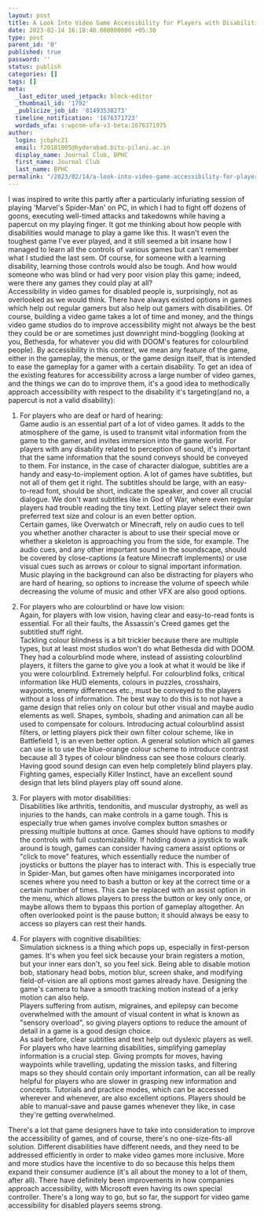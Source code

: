```yaml
---
layout: post
title: A Look Into Video Game Accessibility for Players with Disabilities
date: 2023-02-14 16:18:40.000000000 +05:30
type: post
parent_id: '0'
published: true
password: ''
status: publish
categories: []
tags: []
meta:
  _last_editor_used_jetpack: block-editor
  _thumbnail_id: '1792'
  _publicize_job_id: '81493538273'
  timeline_notification: '1676371723'
  wordads_ufa: s:wpcom-ufa-v3-beta:1676371975
author:
  login: jcbphc21
  email: f20181005@hyderabad.bits-pilani.ac.in
  display_name: Journal Club, BPHC
  first_name: Journal Club
  last_name: BPHC
permalink: "/2023/02/14/a-look-into-video-game-accessibility-for-players-with-disabilities/"
---
```

<p><!-- wp:paragraph --></p>
<p>I was inspired to write this partly after a particularly infuriating session of playing 'Marvel's Spider-Man' on PC, in which I had to fight off dozens of goons, executing well-timed attacks and takedowns while having a papercut on my playing finger. It got me thinking about how people with disabilities would manage to play a game like this. It wasn't even the toughest game I've ever played, and it still seemed a bit insane how I managed to learn all the controls of various games but can't remember what I studied the last sem. Of course, for someone with a learning disability, learning those controls would also be tough. And how would someone who was blind or had very poor vision play this game; indeed, were there any games they could play at all?<br />Accessibility in video games for disabled people is, surprisingly, not as overlooked as we would think. There have always existed options in games which help out regular gamers but also help out gamers with disabilities. Of course, building a video game takes a lot of time and money, and the things video game studios do to improve accessibility might not always be the best they could be or are sometimes just downright mind-boggling (looking at you, Bethesda, for whatever you did with DOOM's features for colourblind people). By accessibility in this context, we mean any feature of the game, either in the gameplay, the menus, or the game design itself, that is intended to ease the gameplay for a gamer with a certain disability. To get an idea of the existing features for accessibility across a large number of video games, and the things we can do to improve them, it's a good idea to methodically approach accessibility with respect to the disability it's targeting(and no, a papercut is not a valid disability):</p>
<p><!-- /wp:paragraph --></p>
<p><!-- wp:list {"ordered":true} --></p>
<ol><!-- wp:list-item --></p>
<li>For players who are deaf or hard of hearing:<br />Game audio is an essential part of a lot of video games. It adds to the atmosphere of the game, is used to transmit vital information from the game to the gamer, and invites immersion into the game world. For players with any disability related to perception of sound, it's important that the same information that the sound conveys should be conveyed to them. For instance, in the case of character dialogue, subtitles are a handy and easy-to-implement option. A lot of games have subtitles, but not all of them get it right. The subtitles should be large, with an easy-to-read font, should be short, indicate the speaker, and cover all crucial dialogue. We don't want subtitles like in God of War, where even regular players had trouble reading the tiny text. Letting player select their own preferred text size and colour is an even better option.<br />Certain games, like Overwatch or Minecraft, rely on audio cues to tell you whether another character is about to use their special move or whether a skeleton is approaching you from the side, for example. The audio cues, and any other important sound in the soundscape, should be covered by close-captions (a feature Minecraft implements) or use visual cues such as arrows or colour to signal important information.<br />Music playing in the background can also be distracting for players who are hard of hearing, so options to increase the volume of speech while decreasing the volume of music and other VFX are also good options.</li>
<p><!-- /wp:list-item --></p>
<p><!-- wp:list-item --></p>
<li>For players who are colourblind or have low vision:<br />Again, for players with low vision, having clear and easy-to-read fonts is essential. For all their faults, the Assassin's Creed games get the subtitled stuff right.<br />Tackling colour blindness is a bit trickier because there are multiple types, but at least most studios won't do what Bethesda did with DOOM. They had a colourblind mode where, instead of assisting colourblind players, it filters the game to give you a look at what it would be like if you were colourblind. Extremely helpful. For colourblind folks, critical information like HUD elements, colours in puzzles, crosshairs, waypoints, enemy differences etc., must be conveyed to the players without a loss of information. The best way to do this is to not have a game design that relies only on colour but other visual and maybe audio elements as well. Shapes, symbols, shading and animation can all be used to compensate for colours. Introducing actual colourblind assist filters, or letting players pick their own filter colour scheme, like in Battlefield 1, is an even better option. A general solution which all games can use is to use the blue-orange colour scheme to introduce contrast because all 3 types of colour blindness can see those colours clearly. Having good sound design can even help completely blind players play. Fighting games, especially Killer Instinct, have an excellent sound design that lets blind players play off sound alone.</li>
<p><!-- /wp:list-item --></p>
<p><!-- wp:list-item --></p>
<li>For players with motor disabilities:<br />Disabilities like arthritis, tendonitis, and muscular dystrophy, as well as injuries to the hands, can make controls in a game tough. This is especially true when games involve complex button smashes or pressing multiple buttons at once. Games should have options to modify the controls with full customizability. If holding down a joystick to walk around is tough, games can consider having camera assist options or "click to move" features, which essentially reduce the number of joysticks or buttons the player has to interact with. This is especially true in Spider-Man, but games often have minigames incorporated into scenes where you need to bash a button or key at the correct time or a certain number of times. This can be replaced with an assist option in the menu, which allows players to press the button or key only once, or maybe allows them to bypass this portion of gameplay altogether. An often overlooked point is the pause button; it should always be easy to access so players can rest their hands.</li>
<p><!-- /wp:list-item --></p>
<p><!-- wp:list-item --></p>
<li>For players with cognitive disabilities:<br />Simulation sickness is a thing which pops up, especially in first-person games. It's when you feel sick because your brain registers a motion, but your inner ears don't, so you feel sick. Being able to disable motion bob, stationary head bobs, motion blur, screen shake, and modifying field-of-vision are all options most games already have. Designing the game's camera to have a smooth tracking motion instead of a jerky motion can also help.<br />Players suffering from autism, migraines, and epilepsy can become overwhelmed with the amount of visual content in what is known as "sensory overload", so giving players options to reduce the amount of detail in a game is a good design choice.<br />As said before, clear subtitles and text help out dyslexic players as well. For players who have learning disabilities, simplifying gameplay information is a crucial step. Giving prompts for moves, having waypoints while travelling, updating the mission tasks, and filtering maps so they should contain only important information, can all be really helpful for players who are slower in grasping new information and concepts. Tutorials and practice modes, which can be accessed wherever and whenever, are also excellent options. Players should be able to manual-save and pause games whenever they like, in case they're getting overwhelmed.</li>
<p><!-- /wp:list-item --></ol>
<p><!-- /wp:list --></p>
<p><!-- wp:paragraph --></p>
<p>There's a lot that game designers have to take into consideration to improve the accessibility of games, and of course, there's no one-size-fits-all solution. Different disabilities have different needs, and they need to be addressed efficiently in order to make video games more inclusive. More and more studios have the incentive to do so because this helps them expand their consumer audience (it's all about the money to a lot of them, after all). There have definitely been improvements in how companies approach accessibility, with Microsoft even having its own special controller. There's a long way to go, but so far, the support for video game accessibility for disabled players seems strong.</p>
<p><!-- /wp:paragraph --></p>
